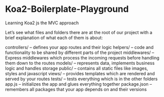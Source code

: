 # Koa2-Boilerplate-Playground

Learning Koa2 js the MVC approach

Let’s see what files and folders there are at the root of our project with a brief explanation of what each of them is about:

controllers/ – defines your app routes and their logic
helpers/ – code and functionality to be shared by different parts of the project
middlewares/ – Express middlewares which process the incoming requests before handling them down to the routes
models/ – represents data, implements business logic and handles storage
public/ – contains all static files like images, styles and javascript
views/ – provides templates which are rendered and served by your routes
tests/ – tests everything which is in the other folders
app.js – initializes the app and glues everything together
package.json – remembers all packages that your app depends on and their versions
